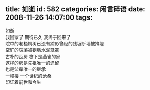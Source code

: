 title: 如逝
id: 582
categories: 闲言碎语
date: 2008-11-26 14:07:00
tags:
---

如逝
</br>我回家了 期待已久 我终于回来了
</br>院中的老梧桐树已没有踪影曾经的残垣断墙被掩埋
</br>空旷的院落被钢筋水泥笼罩
</br>古朴的瓦房 檐下是燕雀的家
</br>这样的房是先祖唯一的遗留
</br>也是父辈唯一的继承
</br>一幢楼 一个世纪的沧桑
</br>印证着前世和今生
